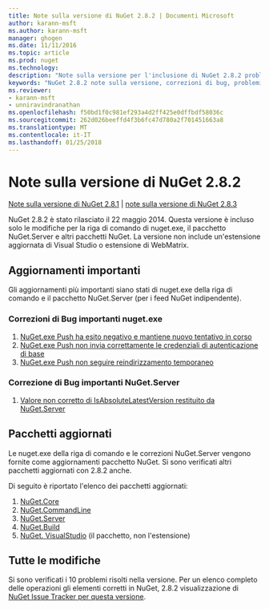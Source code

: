 ```yaml
---
title: Note sulla versione di NuGet 2.8.2 | Documenti Microsoft
author: karann-msft
ms.author: karann-msft
manager: ghogen
ms.date: 11/11/2016
ms.topic: article
ms.prod: nuget
ms.technology: 
description: "Note sulla versione per l'inclusione di NuGet 2.8.2 problemi noti, correzioni di bug, le funzionalità aggiunte e dcr."
keywords: "NuGet 2.8.2 note sulla versione, correzioni di bug, problemi noti, aggiunta di funzionalità, eseguire"
ms.reviewer:
- karann-msft
- unniravindranathan
ms.openlocfilehash: f50bd1f0c981ef293a4d2ff425e0dffbdf58036c
ms.sourcegitcommit: 262d026beeffd4f3b6fc47d780a2f701451663a8
ms.translationtype: MT
ms.contentlocale: it-IT
ms.lasthandoff: 01/25/2018
---
```

# <a name="nuget-282-release-notes"></a>Note sulla versione di NuGet 2.8.2

[Note sulla versione di NuGet 2.8.1](../release-notes/nuget-2.8.1.md) | [note sulla versione di NuGet 2.8.3](../release-notes/nuget-2.8.3.md)

NuGet 2.8.2 è stato rilasciato il 22 maggio 2014.  Questa versione è incluso solo le modifiche per la riga di comando di nuget.exe, il pacchetto NuGet.Server e altri pacchetti NuGet.  La versione non include un'estensione aggiornata di Visual Studio o estensione di WebMatrix.

## <a name="notable-updates"></a>Aggiornamenti importanti

Gli aggiornamenti più importanti siano stati di nuget.exe della riga di comando e il pacchetto NuGet.Server (per i feed NuGet indipendente).

### <a name="important-nugetexe-bug-fixes"></a>Correzioni di Bug importanti nuget.exe

1. [NuGet.exe Push ha esito negativo e mantiene nuovo tentativo in corso](https://nuget.codeplex.com/workitem/4000)
1. [NuGet.exe Push non invia correttamente le credenziali di autenticazione di base](https://nuget.codeplex.com/workitem/4109)
1. [NuGet.exe Push non seguire reindirizzamento temporaneo](https://nuget.codeplex.com/workitem/4050)

### <a name="important-nugetserver-bug-fix"></a>Correzione di Bug importanti NuGet.Server

1. [Valore non corretto di IsAbsoluteLatestVersion restituito da NuGet.Server](https://nuget.codeplex.com/workitem/4147)

## <a name="packages-updated"></a>Pacchetti aggiornati

Le nuget.exe della riga di comando e le correzioni NuGet.Server vengono fornite come aggiornamenti pacchetto NuGet.  Si sono verificati altri pacchetti aggiornati con 2.8.2 anche.

Di seguito è riportato l'elenco dei pacchetti aggiornati:

1. [NuGet.Core](https://www.nuget.org/packages/NuGet.Core/)
1. [NuGet.CommandLine](https://www.nuget.org/packages/NuGet.CommandLine/)
1. [NuGet.Server](https://www.nuget.org/packages/NuGet.Server/)
1. [NuGet.Build](https://www.nuget.org/packages/NuGet.Build/)
1. [NuGet. VisualStudio](https://www.nuget.org/packages/NuGet.VisualStudio/) (il pacchetto, non l'estensione)

## <a name="all-changes"></a>Tutte le modifiche
Si sono verificati i 10 problemi risolti nella versione. Per un elenco completo delle operazioni gli elementi corretti in NuGet, 2.8.2 visualizzazione di [NuGet Issue Tracker per questa versione](https://nuget.codeplex.com/workitem/list/advanced?keyword=&status=All&type=All&priority=All&release=NuGet%202.8.2&assignedTo=All&component=All&sortField=LastUpdatedDate&sortDirection=Descending&page=0&reasonClosed=All).
